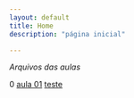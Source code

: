 ```yaml
---
layout: default
title: Home
description: "página inicial"

---
```


*Arquivos das aulas*

0
[aula 01](https://github.com/eCostaRibeiro/tktictac/blob/master/_posts/srcAula01.md)
[teste](images/teste.md)
